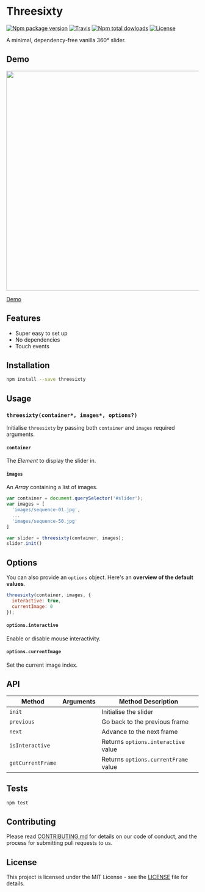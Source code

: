 # Threesixty

[![Npm package version](https://img.shields.io/npm/v/threesixty.svg?style=flat-square)](https://www.npmjs.com/package/threesixty)
[![Travis](https://img.shields.io/travis/rbartoli/threesixty.svg?style=flat-square)](https://travis-ci.org/rbartoli/threesixty)
[![Npm total dowloads](https://img.shields.io/npm/dt/threesixty.svg?style=flat-square)](https://www.npmjs.com/package/threesixty)
[![License](https://img.shields.io/github/license/rbartoli/threesixty.svg?style=flat-square)](/LICENSE)

A minimal, dependency-free vanilla 360° slider.

## Demo
<a href="http://jsfiddle.net/gh/get/library/pure/rbartoli/threesixty/tree/master/example"><img src="https://github.com/rbartoli/threesixty/raw/master/example/screenshot.png" width="574"></a>

[Demo](http://jsfiddle.net/gh/get/library/pure/rbartoli/threesixty/tree/master/example)

## Features
- Super easy to set up
- No dependencies
- Touch events

##  Installation
```bash
npm install --save threesixty
```

## Usage
### `threesixty(container*, images*, options?)`
Initialise `threesixty` by passing both `container` and `images` required arguments.

#### `container`
The _Element_ to display the slider in.

#### `images `
An _Array_ containing a list of images.

```js
var container = document.querySelector('#slider');
var images = [
  'images/sequence-01.jpg',
  ...
  'images/sequence-50.jpg'
]

var slider = threesixty(container, images);
slider.init()
```

## Options
You can also provide an `options` object. Here's an **overview of the default values**.

```js
threesixty(container, images, {
  interactive: true,
  currentImage: 0
});
```

#### `options.interactive`
Enable or disable mouse interactivity.

#### `options.currentImage`
Set the current image index.

## API
Method | Arguments               | Method Description
-----------|----------------------------------|-------------------------------------------------------------------------------------
`init`     |                      | Initialise the slider
`previous`  |                             | Go back to the previous frame
`next`  |                             | Advance to the next frame
`isInteractive`  |                             | Returns `options.interactive` value
`getCurrentFrame`  |                             | Returns `options.currentFrame` value

## Tests
```bash
npm test
```

## Contributing
Please read [CONTRIBUTING.md](CONTRIBUTING.md) for details on our code of conduct, and the process for submitting pull requests to us.

## License
This project is licensed under the MIT License - see the [LICENSE](LICENSE) file for details.
